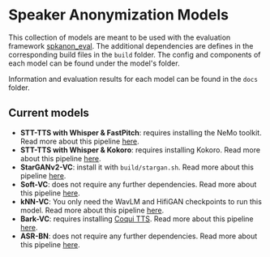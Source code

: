# Speaker Anonymization Models

This collection of models are meant to be used with the evaluation framework [spkanon_eval](https://github.com/carlosfranzreb/spkanon_eval). The additional dependencies are defines in the corresponding build files in the `build` folder. The config and components of each model can be found under the model's folder.

Information and evaluation results for each model can be found in the `docs` folder.

## Current models

- **STT-TTS with Whisper & FastPitch**: requires installing the NeMo toolkit. Read more about this pipeline [here](docs/whisper_fastpitch.md).
- **STT-TTS with Whisper & Kokoro**: requires installing Kokoro. Read more about this pipeline [here](docs/whisper_kokoro.md).
- **StarGANv2-VC**: install it with `build/stargan.sh`. Read more about this pipeline [here](docs/whisper_fastpitch.md).
- **Soft-VC**: does not require any further dependencies. Read more about this pipeline [here](docs/whisper_fastpitch.md).
- **kNN-VC**: You only need the WavLM and HifiGAN checkpoints to run this model. Read more about this pipeline [here](docs/knnvc.md).
- **Bark-VC**: requires installing [Coqui TTS](https://docs.coqui.ai/en/latest/installation.html). Read more about this pipeline [here](docs/barkvc.md).
- **ASR-BN**: does not require any further dependencies. Read more about this pipeline [here](docs/asrbn.md).
